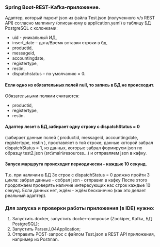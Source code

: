 ### Spring Boot-REST-Kafka-приложение.

Адаптер, который парсит json из файла Test.json (полученного ч/з REST API) согласно маппингу (описанному в application.yaml) в таблицу БД PostgreSQL с колонками:
- uid - уникальный ИД,
- insert_date – дата/Время вставки строки в бд,
- productid,
- messageid,
- accountingdate,
- registertype,
- restin,
- dispatchstatus – по умолчанию = 0.

#### Если одно из обязательных полей null, то запись в БД не происходит.
Обязательными полями считаются:
- productid,
- registertype,
- restin.

#### Адаптер лезет в БД,забирает одну строку c dispatchStatus = 0
(забирает данные полей ( productid, messageid, accountingdate, registertype, restin ), проставляет в той строке, данные которой забрал dispatchStatus = 1, из данных, которые забрал формируем json по образцу test2.json (src\main\resources\...) и отправляем json в кафку.

#### Запуск маршрута происходит периодически - каждые 10 секунд.
Т.о. при наличии в БД 3х строк с dispatchStatus = 0 должно пройти 3 цикла: забрал данные - собрал json - отправил в кафку После этого продолжаем проверять наличие интересующих нас строк каждые 10 секунд. Если данных нет, ждём - ждём бесконечно (как это делает реальный адаптер).

### Для запуска и проверки работы приложения (в IDE) нужно:
1. Запустить docker, запустить docker-compouse (Zookiper, Kafka, БД PostgreSQL);
2. Запустить ParserJ_04Application;
3. Отправить POST-запрос с файлом Test.json в REST API приложения, например из Postman.
